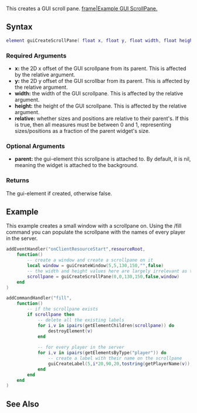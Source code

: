 This creates a GUI scroll pane. [frame|Example GUI ScrollPane.](/docs/image:gui-scrollpane.png.md "wikilink")

Syntax
------

``` lua
element guiCreateScrollPane( float x, float y, float width, float height, bool relative, [gui-element parent = nil])
```

### Required Arguments

-   **x:** the 2D x offset of the GUI scrollpane from its parent. This is affected by the relative argument.
-   **y:** the 2D y offset of the GUI scrollbar from its parent. This is affected by the relative argument.
-   **width:** the width of the GUI scrollpane. This is affected by the relative argument.
-   **height:** the height of the GUI scrollpane. This is affected by the relative argument.
-   **relative:** whether sizes and positions are relative to their parent's. If this is true, then all measures must be between 0 and 1, representing sizes/positions as a fraction of the parent widget's size.

### Optional Arguments

-   **parent:** the gui-element this scrollpane is attached to. By default, it is nil, meaning the widget is attached to the background.

### Returns

The gui-element if created, otherwise false.

Example
-------

This example creates a small window with a scrollpane on. Using the /fill command you can populate the scrollpane with the names of every player in the server.

``` lua
addEventHandler("onClientResourceStart",resourceRoot,
    function()
        -- create a window and create a scrollpane on it
        local window = guiCreateWindow(5,5,130,150,"",false)
        -- the width and height values here are largely irrelevant as the scrollpane will automatically resize when needed
        scrollpane = guiCreateScrollPane(0,0,130,150,false,window)
    end
)

addCommandHandler("fill",
    function()
        -- if the scrollpane exists
        if scrollpane then
            -- delete all the existing labels
            for i,v in ipairs(getElementChildren(scrollpane)) do
                destroyElement(v)
            end
        
            -- for every player in the server
            for i,v in ipairs(getElementsByType("player")) do
                -- create a label with their name on the scrollpane
                guiCreateLabel(5,i*20,90,20,tostring(getPlayerName(v)),false,scrollpane)
            end
        end
    end
)
```

See Also
--------
